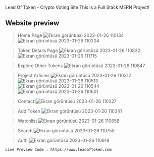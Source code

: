 Lead Of Token - Crypto Voting Site
This is a Full Stack MERN Project!

## **Website preview**
>Home Page
![Ekran görüntüsü 2023-01-26 110134](https://user-images.githubusercontent.com/61958118/214787167-04e97452-df1d-4dca-836b-8d5388e1ae88.png)
![Ekran görüntüsü 2023-01-26 110204](https://user-images.githubusercontent.com/61958118/214787200-e080c898-2fc3-4562-b2da-d7da3d8b9ddd.png)


>Token Details Page
![Ekran görüntüsü 2023-01-26 110832](https://user-images.githubusercontent.com/61958118/214787650-4e68e5d1-64dc-4799-a9d7-f1e5d4972ffb.png)
![Ekran görüntüsü 2023-01-26 111715](https://user-images.githubusercontent.com/61958118/214787772-e434aae1-6052-44b3-9917-a5c4d76884dc.png)


>Explore Other Tokens
![Ekran görüntüsü 2023-01-26 110847](https://user-images.githubusercontent.com/61958118/214787805-7352396f-1643-4b9d-8cd9-30ae630151a0.png)


>Project Articles
![Ekran görüntüsü 2023-01-26 110312](https://user-images.githubusercontent.com/61958118/214787305-78431b47-3fe2-4a26-a369-34861135f68f.png)
![Ekran görüntüsü 2023-01-26 110513](https://user-images.githubusercontent.com/61958118/214787420-5b54dc08-f144-4227-963d-239810260937.png)
![Ekran görüntüsü 2023-01-26 110544](https://user-images.githubusercontent.com/61958118/214787447-2c9e4c6b-5da3-4d03-8a5b-8a515c9b9f35.png)
![Ekran görüntüsü 2023-01-26 110601](https://user-images.githubusercontent.com/61958118/214787473-ba0e1fa4-5dfe-49f7-93d7-a48472cb401d.png)


>Contact
![Ekran görüntüsü 2023-01-26 110327](https://user-images.githubusercontent.com/61958118/214787324-62c870f7-d7a8-4910-b975-cb3d50886205.png)


>Add Token
![Ekran görüntüsü 2023-01-26 110341](https://user-images.githubusercontent.com/61958118/214787382-a998a61d-6798-44e5-bfb7-af7a80a1e527.png)


>Watchlist
![Ekran görüntüsü 2023-01-26 110658](https://user-images.githubusercontent.com/61958118/214787540-5c880583-6205-4201-8bda-ee3848069919.png)


>Search
![Ekran görüntüsü 2023-01-26 110750](https://user-images.githubusercontent.com/61958118/214787577-0d41442a-ef57-42d9-ab55-e88173908dff.png)


>Auth
![Ekran görüntüsü 2023-01-26 110918](https://user-images.githubusercontent.com/61958118/214787861-dd80877a-d99f-41b1-a4b9-d2720c807f39.png)


```
Live Preview Code : https://www.leadoftoken.com
```
